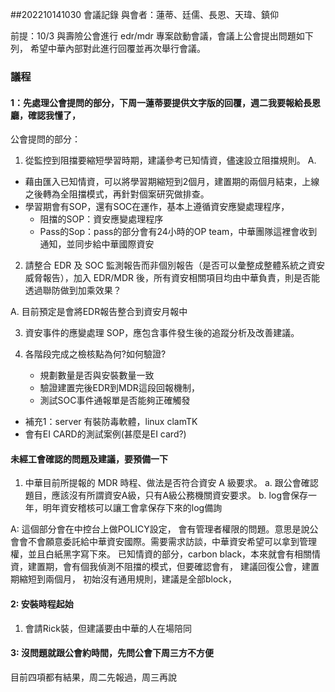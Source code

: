 ##202210141030 會議記錄
與會者：蓮蒂、廷儒、長恩、天瑋、鎮仰

前提：10/3 與壽險公會進行 edr/mdr 專案啟動會議，會議上公會提出問題如下列，
希望中華內部對此進行回覆並再次舉行會議。



### 議程

#### 1：先處理公會提問的部分，下周一蓮蒂要提供文字版的回覆，週二我要報給長恩廳，確認我懂了，
公會提問的部分：

1. 從監控到阻擋要縮短學習時期，建議參考已知情資，儘速設立阻擋規則。
A. 
- 藉由匯入已知情資，可以將學習期縮短到2個月，建置期的兩個月結束，上線之後轉為全阻擋模式，再針對個案研究做排查。
- 學習期會有SOP，還有SOC在運作，基本上遵循資安應變處理程序，
  - 阻擋的SOP：資安應變處理程序
  - Pass的Sop：pass的部分會有24小時的OP team，中華團隊這裡會收到通知，並同步給中華國際資安

2. 請整合 EDR 及 SOC 監測報告而非個別報告（是否可以彙整成整體系統之資安威脅報告），加入 EDR/MDR 後，所有資安相關項目均由中華負責，則是否能透過聯防做到加乘效果？


A. 目前預定是會將EDR報告整合到資安月報中
   
3. 資安事件的應變處理 SOP，應包含事件發生後的追蹤分析及改善建議。
   
4. 各階段完成之檢核點為何?如何驗證?


   - 規劃數量是否與安裝數量一致
   - 驗證建置完後EDR到MDR這段回報機制，
   - 測試SOC事件通報單是否能夠正確觸發
 - 補充1：server 有裝防毒軟體，linux clamTK
 - 會有EI CARD的測試案例(甚麼是EI card?)



#### 未經工會確認的問題及建議，要預備一下

1. 中華目前所提報的 MDR 時程、做法是否符合資安 A 級要求。
a. 跟公會確認題目，應該沒有所謂資安A級，只有A級公務機關資安要求。
b. log會保存一年，明年資安稽核可以讓工會拿保存下來的log備詢

A: 這個部分會在中控台上做POLICY設定，
    會有管理者權限的問題。意思是說公會會不會願意委託給中華資安國際。需要需求訪談，中華資安希望可以拿到管理權，並且白紙黑字寫下來。
    已知情資的部分，carbon black，本來就會有相關情資，建置期，會有個我偵測不阻擋的模式，但要確認會有，
    建議回復公會，建置期縮短到兩個月，
    初始沒有通用規則，建議是全部block，


#### 2: 安裝時程起始
1. 會請Rick裝，但建議要由中華的人在場陪同


#### 3: 沒問題就跟公會約時間，先問公會下周三方不方便
目前四項都有結果，周二先報過，周三再說
